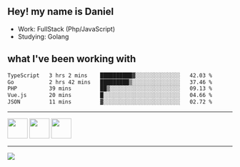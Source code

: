 ## Hey! my name is Daniel

- Work: FullStack (Php/JavaScript)
- Studying: Golang

## what I've been working with
<!--START_SECTION:waka-->

```txt
TypeScript   3 hrs 2 mins    ██████████▓░░░░░░░░░░░░░░   42.03 %
Go           2 hrs 42 mins   █████████▒░░░░░░░░░░░░░░░   37.46 %
PHP          39 mins         ██▒░░░░░░░░░░░░░░░░░░░░░░   09.13 %
Vue.js       20 mins         █░░░░░░░░░░░░░░░░░░░░░░░░   04.66 %
JSON         11 mins         ▓░░░░░░░░░░░░░░░░░░░░░░░░   02.72 %
```

<!--END_SECTION:waka-->
    

<hr>
<div>
    <img height="45" src="https://img.icons8.com/color/48/000000/nodejs.png"/>
    <img height="45" src="https://www.vectorlogo.zone/logos/golang/golang-ar21.svg">
    <img height="45" src="https://www.vectorlogo.zone/logos/nestjs/nestjs-icon.svg">
</div>
<hr>
<div>
    <a href="https://www.linkedin.com/in/daniel-lucas-bb7b82193/" target="_blank">
        <img src="https://img.shields.io/badge/LinkedIn-0077B5?style=for-the-badge&logo=linkedin&logoColor=white">
    </a>
</div>
